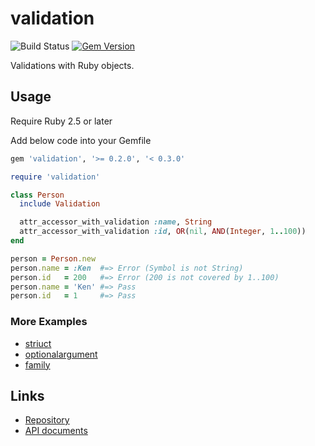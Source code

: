 # validation

![Build Status](https://github.com/kachick/validation/actions/workflows/test_behaviors.yml/badge.svg?branch=main)
[![Gem Version](https://badge.fury.io/rb/validation.png)](http://badge.fury.io/rb/validation)

Validations with Ruby objects.

## Usage

Require Ruby 2.5 or later

Add below code into your Gemfile

```ruby
gem 'validation', '>= 0.2.0', '< 0.3.0'
```

```ruby
require 'validation'

class Person
  include Validation

  attr_accessor_with_validation :name, String
  attr_accessor_with_validation :id, OR(nil, AND(Integer, 1..100))
end

person = Person.new
person.name = :Ken  #=> Error (Symbol is not String)
person.id   = 200   #=> Error (200 is not covered by 1..100)
person.name = 'Ken' #=> Pass
person.id   = 1     #=> Pass
```

### More Examples

* [striuct](https://github.com/kachick/striuct)
* [optionalargument](https://github.com/kachick/optionalargument)
* [family](https://github.com/kachick/family)

## Links

* [Repository](https://github.com/kachick/validation)
* [API documents](https://kachick.github.io/validation)
